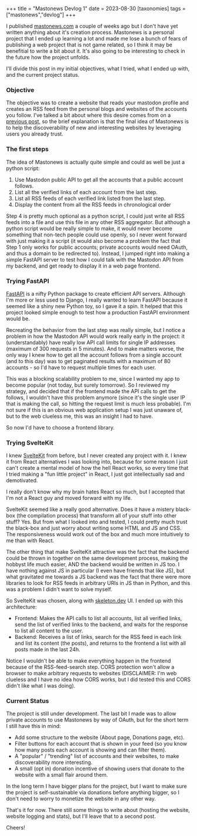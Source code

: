 +++
title =  "Mastonews Devlog 1"
date = 2023-08-30
[taxonomies]
tags = ["mastonews","devlog"]
+++

I published [mastonews.com](https://mastonews.com) a couple of weeks ago but I don't have yet written anything about it's creation process. Mastonews is a personal project that I ended up learning a lot and made me lose a bunch of fears of publishing a web project that is not game related, so I think it may be benefitial to write a bit about it. It's also going to be interesting to check in the future how the project unfolds.

I'll divide this post in my initial objectives, what I tried, what I ended up with, and the current project status.

### Objective

The objective was to create a website that reads your mastodon profile and creates an RSS feed from the personal blogs and websites of the accounts you follow. I've talked a bit about where this desire comes from on a [previous post](/posts/notes_about_making_the_web_weirded), so the brief explanation is that the final idea of Mastonews is to help the discoverability of new and interesting websites by leveraging users you already trust.

### The first steps

The idea of Mastonews is actually quite simple and could as well be just a python script:

1. Use Mastodon public API to get all the accounts that a public account follows.
2. List all the verified links of each account from the last step.
3. List all RSS feeds of each verified link listed from the last step.
4. Display the content from all the RSS feeds in chronological order

Step 4 is pretty much optional as a python script, I could just write all RSS feeds into a file and use this file in any other RSS aggregator. But although a python script would be really simple to make, it would never become something that non-tech people could use openly, so I never went forward with just making it a script (it would also become a problem the fact that Step 1 only works for public accounts; private accounts would need OAuth, and thus a domain to be redirected to). Instead, I jumped right into making a simple FastAPI server to test how I could talk with the Mastodon API from my backend, and get ready to display it in a web page frontend.

### Trying FastAPI

[FastAPI](https://fastapi.tiangolo.com/) is a nifty Python package to create efficient API servers. Although I'm more or less used to Django, I really wanted to learn FastAPI because it seemed like a shiny new Python toy, so I gave it a spin. It helped that this project looked simple enough to test how a production FastAPI environment would be.

Recreating the behavior from the last step was really simple, but I notice a problem in how the Mastodon API would work really early in the project: it (understandably) have really low API call limits for single IP addresses (maximum of 300 requests in 5 minutes). And to make matters worse, the only way I knew how to get all the account follows from a single account (and to this day) was to get paginated results with a maximum of 80 accounts - so I'd have to request multiple times for each user.

This was a blocking scalability problem to me, since I wanted my app to become popular (not today, but surely tomorrow). So I reviewed my strategy, and decided that if the frontend made the API calls to get the follows, I wouldn't have this problem anymore (since it's the single user IP that is making the call, so hitting the request limit is much less probable). I'm not sure if this is an obvious web application setup I was just unaware of, but to the web clueless me, this was an insight I had to have.

So now I'd have to choose a frontend library.

### Trying SvelteKit

I knew [SvelteKit](https://kit.svelte.dev/) from before, but I never created any project with it. I knew it from React alternatives I was looking into, because for some reason I just can't create a mental model of how the hell React works, so every time that I tried making a "fun little project" in React, I just got intellectually sad and demotivated.

I really don't know why my brain hates React so much, but I accepted that I'm not a React guy and moved forward with my life.

SvelteKit seemed like a really good alternative. Does it have a mistery black-box (the compilation process) that transform all of your stuff into other stuff? Yes. But from what I looked into and tested, I could pretty much trust the black-box and just worry about writing some HTML and JS and CSS. The responsiveness would work out of the box and much more intuitively to me than with React.

The other thing that make SvelteKit attractive was the fact that the backend could be thrown in together on the same development process, making the hobbyst life much easier, AND the backend would be written in JS too. I have nothing against JS in particular (I even have friends that like JS), but what gravitated me towards a JS backend was the fact that there were more libraries to look for RSS feeds in arbitrary URIs in JS than in Python, and this was a problem I didn't want to solve myself.

So SvelteKit was chosen, along with [skeleton.dev](https://skeleton.dev) UI. I ended up with this architecture:

- Frontend: Makes the API calls to list all accounts, list all verified links, send the list of verified links to the backend, and waits for the response to list all content to the user.
- Backend: Receives a list of links, search for the RSS feed in each link and list its content (the posts), and returns to the frontend a list with all posts made in the last 24h.

Notice I wouldn't be able to make everything happen in the frontend because of the RSS-feed-search step. CORS protection won't allow a browser to make arbitrary requests to websites (DISCLAIMER: I'm web clueless and I have no idea how CORS works, but I did tested this and CORS didn't like what I was doing).

### Current Status

The project is still under development. The last bit I made was to allow private accounts to use Mastonews by way of OAuth, but for the short term I still have this in mind:

- Add some structure to the website (About page, Donations page, etc).
- Filter buttons for each account that is shown in your feed (so you know how many posts each account is showing and can filter them).
- A "popular" / "trending" list of accounts and their websites, to make discoverability more interesting.
- A small (opt in) donation incentive of showing users that donate to the website with a small flair around them.

In the long term I have bigger plans for the project, but I want to make sure the project is self-sustainable via donations before anything bigger, so I don't need to worry to monetize the website in any other way.

That's it for now. There still some things to write about (hosting the website, website logging and stats), but I'll leave that to a second post.

Cheers!

